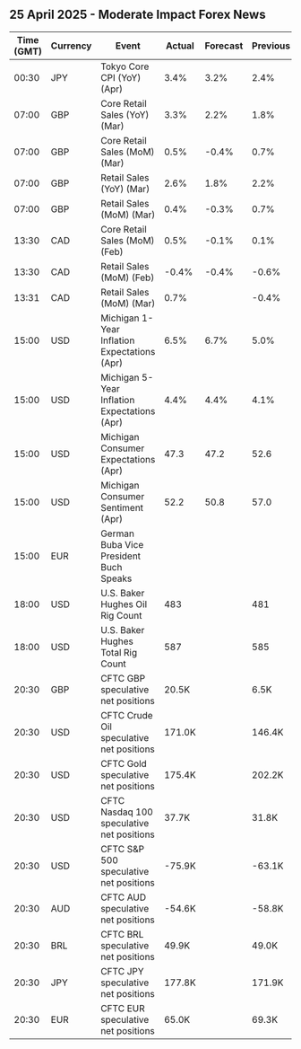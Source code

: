 ## 25 April 2025 - Moderate Impact Forex News

| Time (GMT) | Currency | Event | Actual | Forecast | Previous |
|------|----------|-------|--------|----------|----------|
| 00:30 | JPY | Tokyo Core CPI (YoY) (Apr) | 3.4% | 3.2% | 2.4% |
| 07:00 | GBP | Core Retail Sales (YoY) (Mar) | 3.3% | 2.2% | 1.8% |
| 07:00 | GBP | Core Retail Sales (MoM) (Mar) | 0.5% | -0.4% | 0.7% |
| 07:00 | GBP | Retail Sales (YoY) (Mar) | 2.6% | 1.8% | 2.2% |
| 07:00 | GBP | Retail Sales (MoM) (Mar) | 0.4% | -0.3% | 0.7% |
| 13:30 | CAD | Core Retail Sales (MoM) (Feb) | 0.5% | -0.1% | 0.1% |
| 13:30 | CAD | Retail Sales (MoM) (Feb) | -0.4% | -0.4% | -0.6% |
| 13:31 | CAD | Retail Sales (MoM) (Mar) | 0.7% |  | -0.4% |
| 15:00 | USD | Michigan 1-Year Inflation Expectations (Apr) | 6.5% | 6.7% | 5.0% |
| 15:00 | USD | Michigan 5-Year Inflation Expectations (Apr) | 4.4% | 4.4% | 4.1% |
| 15:00 | USD | Michigan Consumer Expectations (Apr) | 47.3 | 47.2 | 52.6 |
| 15:00 | USD | Michigan Consumer Sentiment (Apr) | 52.2 | 50.8 | 57.0 |
| 15:00 | EUR | German Buba Vice President Buch Speaks |  |  |  |
| 18:00 | USD | U.S. Baker Hughes Oil Rig Count | 483 |  | 481 |
| 18:00 | USD | U.S. Baker Hughes Total Rig Count | 587 |  | 585 |
| 20:30 | GBP | CFTC GBP speculative net positions | 20.5K |  | 6.5K |
| 20:30 | USD | CFTC Crude Oil speculative net positions | 171.0K |  | 146.4K |
| 20:30 | USD | CFTC Gold speculative net positions | 175.4K |  | 202.2K |
| 20:30 | USD | CFTC Nasdaq 100 speculative net positions | 37.7K |  | 31.8K |
| 20:30 | USD | CFTC S&P 500 speculative net positions | -75.9K |  | -63.1K |
| 20:30 | AUD | CFTC AUD speculative net positions | -54.6K |  | -58.8K |
| 20:30 | BRL | CFTC BRL speculative net positions | 49.9K |  | 49.0K |
| 20:30 | JPY | CFTC JPY speculative net positions | 177.8K |  | 171.9K |
| 20:30 | EUR | CFTC EUR speculative net positions | 65.0K |  | 69.3K |
